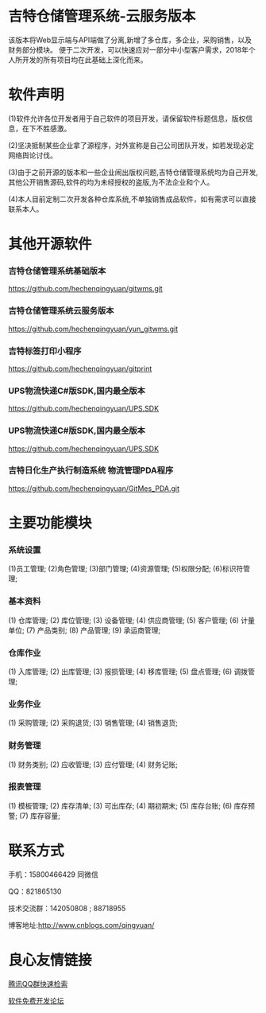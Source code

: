 # 吉特仓储管理系统-云服务版本
该版本将Web显示端与API端做了分离,新增了多仓库，多企业，采购销售，以及财务部分模块。 便于二次开发，可以快速应对一部分中小型客户需求，2018年个人所开发的所有项目均在此基础上深化而来。

# 软件声明
(1)软件允许各位开发者用于自己软件的项目开发，请保留软件标题信息，版权信息，在下不胜感激。  

(2)坚决抵制某些企业拿了源程序，对外宣称是自己公司团队开发，如若发现必定网络舆论讨伐。

(3)由于之前开源的版本和一些企业闹出版权问题,吉特仓储管理系统均为自己开发,其他公开销售源码,软件的均为未经授权的盗版,为不法企业和个人。

(4)本人目前定制二次开发各种仓库系统,不单独销售成品软件，如有需求可以直接联系本人。

# 其他开源软件

### 吉特仓储管理系统基础版本
https://github.com/hechenqingyuan/gitwms.git

### 吉特仓储管理系统云服务版本
https://github.com/hechenqingyuan/yun_gitwms.git

### 吉特标签打印小程序
https://github.com/hechenqingyuan/gitprint

### UPS物流快递C#版SDK,国内最全版本
https://github.com/hechenqingyuan/UPS.SDK

### UPS物流快递C#版SDK,国内最全版本
https://github.com/hechenqingyuan/UPS.SDK

### 吉特日化生产执行制造系统 物流管理PDA程序
https://github.com/hechenqingyuan/GitMes_PDA.git


# 主要功能模块
### 系统设置

(1)员工管理;
(2)角色管理;
(3)部门管理;
(4)资源管理;
(5)权限分配;
(6)标识符管理;

### 基本资料
(1) 仓库管理;
(2) 库位管理;
(3) 设备管理;
(4) 供应商管理;
(5) 客户管理;
(6) 计量单位;
(7) 产品类别;
(8) 产品管理;
(9) 承运商管理;


### 仓库作业
(1) 入库管理;
(2) 出库管理;
(3) 报损管理;
(4) 移库管理;
(5) 盘点管理;
(6) 调拨管理;


### 业务作业
(1) 采购管理;
(2) 采购退货;
(3) 销售管理;
(4) 销售退货;


### 财务管理
(1) 财务类别;
(2) 应收管理;
(3) 应付管理;
(4) 财务记账;


### 报表管理
(1) 模板管理;
(2) 库存清单;
(3) 可出库存;
(4) 期初期末;
(5) 库存台账;
(6) 库存预警;
(7) 库存容量;


# 联系方式

手机：15800466429 同微信

QQ：821865130 

技术交流群：142050808  ;  88718955

博客地址:http://www.cnblogs.com/qingyuan/

 
 




 # 良心友情链接

[腾讯QQ群快速检索](http://u.720life.cn/s/8cf73f7c)

[软件免费开发论坛](http://u.720life.cn/s/bbb01dc0)